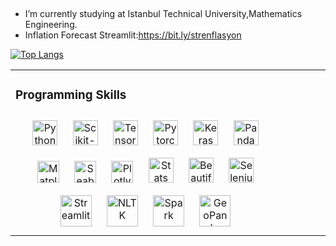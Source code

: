 
&nbsp;

- I’m currently studying at Istanbul Technical University,Mathematics Engineering.
- Inflation Forecast Streamlit:https://bit.ly/strenflasyon





[![Top Langs](https://github-readme-stats.vercel.app/api/top-langs/?username=kaboya19)](https://github.com/anuraghazra/github-readme-stats)

<table><tr><td valign="top" width="30%">

### Programming Skills  
<div align="center">  
<a href="https://www.python.org/" target="_blank"><img style="margin: 10px" src="https://profilinator.rishav.dev/skills-assets/python-original.svg" alt="Python" height="40" /></a>
<a href="https://scikit-learn.org/stable/" target="_blank"><img style="margin: 10px" src="https://upload.wikimedia.org/wikipedia/commons/thumb/0/05/Scikit_learn_logo_small.svg/2560px-Scikit_learn_logo_small.svg.png" alt="Scikit-Learn" height="40" /></a>
<a href="https://www.tensorflow.org/" target="_blank"><img style="margin: 10px" src="https://www.gstatic.com/devrel-devsite/prod/vad6bef05f1c1d3cacb007960942dc48893aaf1a38ae980a20397fbe9c6e1061d/tensorflow/images/lockup.svg" alt="Tensorflow" height="40" /></a>
<a href="https://www.pytorch.org/" target="_blank"><img style="margin: 10px" src="https://upload.wikimedia.org/wikipedia/commons/thumb/c/c6/PyTorch_logo_black.svg/2560px-PyTorch_logo_black.svg.png" alt="Pytorch" height="40" /></a>
<a href="https://www.keras.io/" target="_blank"><img style="margin: 10px" src="https://keras.io/img/logo.png" alt="Keras" height="40" /></a>
<a href="https://pandas.pydata.org/" target="_blank"><img style="margin: 10px" src="https://pandas.pydata.org/static/img/pandas_white.svg" alt="Pandas" height="40" /></a>
<a href="https://matplotlib.org/" target="_blank"><img style="margin: 10px" src="https://matplotlib.org/_static/logo_dark.svg" alt="Matplotlib" height="35" /></a>
<a href="https://seaborn.pydata.org/" target="_blank"><img style="margin: 10px" src="https://seaborn.pydata.org/_static/logo-wide-lightbg.svg" alt="Seaborn" height="35" /></a>
<a href="https://plotly.com/" target="_blank"><img style="margin: 10px" src="https://images.prismic.io/plotly-marketing-website-2/69e12d6a-fb65-4b6e-8423-9465a29c6028_plotly-logo-lg.png?auto=compress%2Cformat&fit=max&w=256" alt="Plotly" height="35" /></a>
<a href="https://www.statsmodels.org/stable/index.html" target="_blank"><img style="margin: 10px" src="https://www.statsmodels.org/stable/_images/statsmodels-logo-v2-horizontal.svg" alt="Statsmodels" height="40" /></a>
<a href="https://beautiful-soup-4.readthedocs.io/en/latest/" target="_blank"><img style="margin: 10px" src="https://browserstack.wpenginepowered.com/wp-content/uploads/2023/06/What-is-Beautiful-Soup-1-250x85.png" alt="BeautifulSoup4" height="40" /></a>
<a href="https://selenium-python.readthedocs.io/" target="_blank"><img style="margin: 10px" src="https://raw.githubusercontent.com/detain/svg-logos/780f25886640cef088af994181646db2f6b1a3f8/svg/selenium-logo.svg" alt="Selenium" height="40" /></a>
<a href="https://streamlit.io/" target="_blank"><img style="margin: 10px" src="https://streamlit.io/images/brand/streamlit-logo-secondary-colormark-lighttext.svg" alt="Streamlit" height="50"`#f03c15` /></a>
<a href="https://www.nltk.org/" target="_blank"><img style="margin: 10px" src="https://miro.medium.com/v2/resize:fit:592/1*YM2HXc7f4v02pZBEO8h-qw.png" alt="NLTK" height="50" /></a>
<a href="https://spark.apache.org/" target="_blank"><img style="margin: 10px" src="https://upload.wikimedia.org/wikipedia/commons/thumb/f/f3/Apache_Spark_logo.svg/1200px-Apache_Spark_logo.svg.png" alt="Spark" height="50" /></a>
<a href="https://geopandas.org/en/stable/" target="_blank"><img style="margin: 10px" src="https://geopandas.org/en/stable/_static/geopandas_logo_web.svg" alt="GeoPandas" height="50" /></a>
</div>
</td><td valign="top" width="5%">

